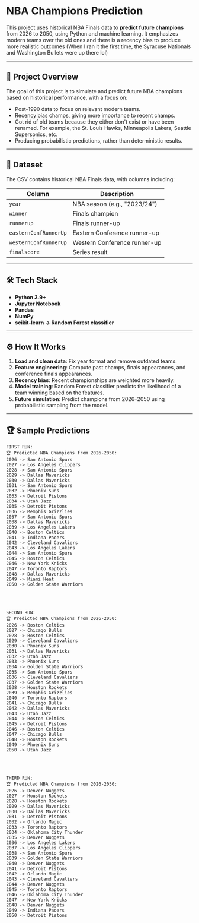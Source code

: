# NBA Champions Prediction

This project uses historical NBA Finals data to **predict future champions** from 2026 to 2050, using Python and machine learning. It emphasizes modern teams over the old ones and there is a recency bias to produce more realistic outcomes (When I ran it the first time, the Syracuse Nationals and Washington Bullets were up there lol)

---

## 🚀 Project Overview

The goal of this project is to simulate and predict future NBA champions based on historical performance, with a focus on:
- Post-1990 data to focus on relevant modern teams.
- Recency bias champs, giving more importance to recent champs.
- Got rid of old teams because they either don't exist or have been renamed. For example, the St. Louis Hawks, Minneapolis Lakers, Seattle Supersonics, etc.
- Producing probabilistic predictions, rather than deterministic results.

---

## 📂 Dataset

The CSV contains historical NBA Finals data, with columns including:

| Column | Description |
|--------|-------------|
| `year` | NBA season (e.g., "2023/24") |
| `winner` | Finals champion |
| `runnerup` | Finals runner-up |
| `easternConfRunnerUp` | Eastern Conference runner-up |
| `westernConfRunnerUp` | Western Conference runner-up |
| `finalscore` | Series result |

---

## 🛠 Tech Stack
- **Python 3.9+**
- **Jupyter Notebook**
- **Pandas**
- **NumPy**
- **scikit-learn -> Random Forest classifier**

---

## ⚙️ How It Works
1. **Load and clean data**: Fix year format and remove outdated teams.
2. **Feature engineering**: Compute past champs, finals appearances, and conference finals appearances.
3. **Recency bias**: Recent championships are weighted more heavily.
4. **Model training**: Random Forest classifier predicts the likelihood of a team winning based on the features.
5. **Future simulation**: Predict champions from 2026–2050 using probabilistic sampling from the model.

---

## 🏆 Sample Predictions
```
FIRST RUN: 
🏆 Predicted NBA Champions from 2026-2050:
2026 -> San Antonio Spurs
2027 -> Los Angeles Clippers
2028 -> San Antonio Spurs
2029 -> Dallas Mavericks
2030 -> Dallas Mavericks
2031 -> San Antonio Spurs
2032 -> Phoenix Suns
2033 -> Detroit Pistons
2034 -> Utah Jazz
2035 -> Detroit Pistons
2036 -> Memphis Grizzlies
2037 -> San Antonio Spurs
2038 -> Dallas Mavericks
2039 -> Los Angeles Lakers
2040 -> Boston Celtics
2041 -> Indiana Pacers
2042 -> Cleveland Cavaliers
2043 -> Los Angeles Lakers
2044 -> San Antonio Spurs
2045 -> Boston Celtics
2046 -> New York Knicks
2047 -> Toronto Raptors
2048 -> Dallas Mavericks
2049 -> Miami Heat
2050 -> Golden State Warriors
```

<br>
<br>

```
SECOND RUN: 
🏆 Predicted NBA Champions from 2026-2050:
2026 -> Boston Celtics
2027 -> Chicago Bulls
2028 -> Boston Celtics
2029 -> Cleveland Cavaliers
2030 -> Phoenix Suns
2031 -> Dallas Mavericks
2032 -> Utah Jazz
2033 -> Phoenix Suns
2034 -> Golden State Warriors
2035 -> San Antonio Spurs
2036 -> Cleveland Cavaliers
2037 -> Golden State Warriors
2038 -> Houston Rockets
2039 -> Memphis Grizzlies
2040 -> Toronto Raptors
2041 -> Chicago Bulls
2042 -> Dallas Mavericks
2043 -> Utah Jazz
2044 -> Boston Celtics
2045 -> Detroit Pistons
2046 -> Boston Celtics
2047 -> Chicago Bulls
2048 -> Houston Rockets
2049 -> Phoenix Suns
2050 -> Utah Jazz
```

<br>
<br>

```
THIRD RUN: 
🏆 Predicted NBA Champions from 2026-2050:
2026 -> Denver Nuggets
2027 -> Houston Rockets
2028 -> Houston Rockets
2029 -> Dallas Mavericks
2030 -> Dallas Mavericks
2031 -> Detroit Pistons
2032 -> Orlando Magic
2033 -> Toronto Raptors
2034 -> Oklahoma City Thunder
2035 -> Denver Nuggets
2036 -> Los Angeles Lakers
2037 -> Los Angeles Clippers
2038 -> San Antonio Spurs
2039 -> Golden State Warriors
2040 -> Denver Nuggets
2041 -> Detroit Pistons
2042 -> Orlando Magic
2043 -> Cleveland Cavaliers
2044 -> Denver Nuggets
2045 -> Toronto Raptors
2046 -> Oklahoma City Thunder
2047 -> New York Knicks
2048 -> Denver Nuggets
2049 -> Indiana Pacers
2050 -> Detroit Pistons
```
